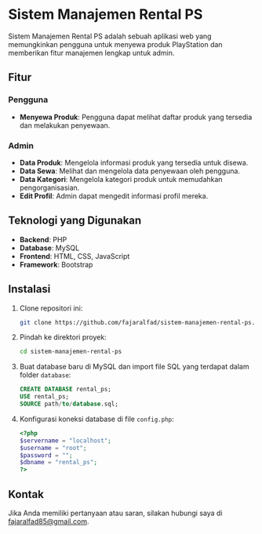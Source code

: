 # Sistem Manajemen Rental PS

Sistem Manajemen Rental PS adalah sebuah aplikasi web yang memungkinkan pengguna untuk menyewa produk PlayStation dan memberikan fitur manajemen lengkap untuk admin.

## Fitur

### Pengguna
- **Menyewa Produk**: Pengguna dapat melihat daftar produk yang tersedia dan melakukan penyewaan.

### Admin
- **Data Produk**: Mengelola informasi produk yang tersedia untuk disewa.
- **Data Sewa**: Melihat dan mengelola data penyewaan oleh pengguna.
- **Data Kategori**: Mengelola kategori produk untuk memudahkan pengorganisasian.
- **Edit Profil**: Admin dapat mengedit informasi profil mereka.

## Teknologi yang Digunakan
- **Backend**: PHP
- **Database**: MySQL
- **Frontend**: HTML, CSS, JavaScript
- **Framework**: Bootstrap

## Instalasi

1. Clone repositori ini:
    ```bash
    git clone https://github.com/fajaralfad/sistem-manajemen-rental-ps.git
    ```

2. Pindah ke direktori proyek:
    ```bash
    cd sistem-manajemen-rental-ps
    ```

3. Buat database baru di MySQL dan import file SQL yang terdapat dalam folder `database`:
    ```sql
    CREATE DATABASE rental_ps;
    USE rental_ps;
    SOURCE path/to/database.sql;
    ```

4. Konfigurasi koneksi database di file `config.php`:
    ```php
    <?php
    $servername = "localhost";
    $username = "root";
    $password = "";
    $dbname = "rental_ps";
    ?>
    ```
## Kontak
Jika Anda memiliki pertanyaan atau saran, silakan hubungi saya di fajaralfad85@gmail.com.

